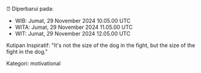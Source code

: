 ⏰ Diperbarui pada:
- WIB: Jumat, 29 November 2024 10.05.00 UTC
- WITA: Jumat, 29 November 2024 11.05.00 UTC
- WIT: Jumat, 29 November 2024 12.05.00 UTC

Kutipan Inspiratif:
"It's not the size of the dog in the fight, but the size of the fight in the dog."


Kategori: motivational

